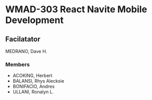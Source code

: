 # WMAD-303 React Navite Mobile Development

## Facilatator 
MEDRANO, Dave H.

### Members
- ACOKING, Herbert
- BALANSI, Rhys Alecksie
- BONIFACIO, Andres
- ULLANI, Ronalyn L.
